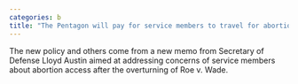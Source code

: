 ```yaml
---
categories: b
title: "The Pentagon will pay for service members to travel for abortions"
---
```

The new policy and others come from a new memo from Secretary of Defense Lloyd Austin aimed at addressing concerns of service members about abortion access after the overturning of Roe v. Wade. 
